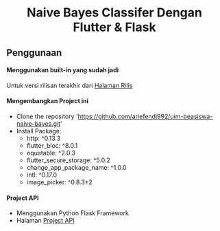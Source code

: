 <h1 align="center">Naive Bayes Classifer Dengan Flutter & Flask</h1>

## Penggunaan
#### Menggunakan built-in yang sudah jadi
Untuk versi rilisan terakhir dari [Halaman Rilis](https://github.com/ariefendi992/uim-beasiswa-naive-bayes/releases)

#### Mengembangkan Project ini 
- Clone the repository 'https://github.com/ariefendi992/uim-beasiswa-naive-bayes.git'
- Install Package:
    - http: ^0.13.3
    - flutter_bloc: ^8.0.1
    - equatable: ^2.0.3
    - flutter_secure_storage: ^5.0.2
    - change_app_package_name: ^1.0.0
    - intl: ^0.17.0
    - image_picker: ^0.8.3+2

#### Project API 
- Menggunakan Python Flask Framework
- Halaman [Project API](https://github.com/ariefendi992/api-naive-bayes)

